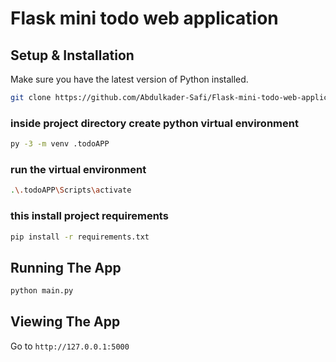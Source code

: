 # Flask mini todo web application

## Setup & Installation

Make sure you have the latest version of Python installed.

```bash
git clone https://github.com/Abdulkader-Safi/Flask-mini-todo-web-application.git todo
```

### inside project directory create python virtual environment

```bash
py -3 -m venv .todoAPP
```

### run the virtual environment

```bash
.\.todoAPP\Scripts\activate
```

### this install project requirements

```bash
pip install -r requirements.txt
```

## Running The App

```bash
python main.py
```

## Viewing The App

Go to `http://127.0.0.1:5000`
